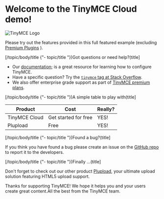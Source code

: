 # Welcome to the TinyMCE Cloud demo!

![TinyMCE Logo](https://www.tiny.cloud/docs/images/logos/android-chrome-256x256.png)

Please try out the features provided in this full featured example \(excluding [Premium Plugins](https://www.tiny.cloud/tinymce/features/) \).

\[/topic/body/title \{"- topic/title "\}\)Got questions or need help?\(title\]

-   Our [documentation](https://www.tiny.cloud/docs/tinymce/6/); is a great resource for learning how to configure TinyMCE.
-   Have a specific question? Try the [`tinymce` tag at Stack Overflow](https://stackoverflow.com/questions/tagged/tinymce).
-   We also offer enterprise grade support as part of [TinyMCE premium plans](https://www.tiny.cloud/pricing).

\[/topic/body/title \{"- topic/title "\}\)A simple table to play with\(title\]

|Product|Cost|Really?|
|-------|----|-------|
|TinyMCE Cloud|Get started for free|YES!|
|Plupload|Free|YES!|

\[/topic/body/title \{"- topic/title "\}\)Found a bug?\(title\]

If you think you have found a bug please create an issue on the [GitHub repo](https://github.com/tinymce/tinymce/issues) to report it to the developers.

\[/topic/body/title \{"- topic/title "\}\)Finally ...\(title\]

Don't forget to check out our other product [Plupload](http://www.plupload.com), your ultimate upload solution featuring HTML5 upload support.

Thanks for supporting TinyMCE! We hope it helps you and your users create great content.All the best from the TinyMCE team.

